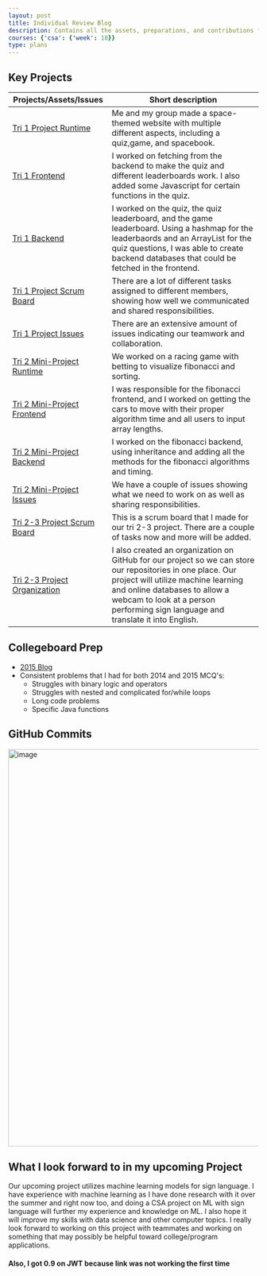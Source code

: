 ```yaml
---
layout: post
title: Individual Review Blog
description: Contains all the assets, preparations, and contributions for Collegeboard and past projects
courses: {'csa': {'week': 18}}
type: plans
---
```


## Key Projects

| Projects/Assets/Issues | Short description |
| - | - |
| [Tri 1 Project Runtime](https://cosmic.nighthawkcodingsociety.com/) | Me and my group made a space-themed website with multiple different aspects, including a quiz,game, and spacebook. |
| [Tri 1 Frontend](https://github.com/Cosmic-Carnage/Passion-Project) | I worked on fetching from the backend to make the quiz and different leaderboards work. I also added some Javascript for certain functions in the quiz. |
| [Tri 1 Backend](https://github.com/Cosmic-Carnage/cosmic_backend_final) | I worked on the quiz, the quiz leaderboard, and the game leaderboard. Using a hashmap for the leaderbaords and an ArrayList for the quiz questions, I was able to create backend databases that could be fetched in the frontend.  |
| [Tri 1 Project Scrum Board](https://github.com/orgs/Cosmic-Carnage/projects/2) | There are a lot of different tasks assigned to different members, showing how well we communicated and shared responsibilities. |
| [Tri 1 Project Issues](https://github.com/Cosmic-Carnage/Issues/issues) | There are an extensive amount of issues indicating our teamwork and collaboration. |
| [Tri 2 Mini-Project Runtime](https://tee-csa.github.io/TEE-Frontend/) | We worked on a racing game with betting to visualize fibonacci and sorting. |
| [Tri 2 Mini-Project Frontend](https://github.com/TEE-CSA/TEE-Frontend) | I was responsible for the fibonacci frontend, and I worked on getting the cars to move with their proper algorithm time and all users to input array lengths. |
| [Tri 2 Mini-Project Backend](https://github.com/TEE-CSA/TEEBackend) | I worked on the fibonacci backend, using inheritance and adding all the methods for the fibonacci algorithms and timing. |
| [Tri 2 Mini-Project Issues](https://github.com/TEE-CSA/TEE-Frontend/issues) | We have a couple of issues showing what we need to work on as well as sharing responsibilities. |
| [Tri 2-3 Project Scrum Board](https://github.com/orgs/The-GPT-Warriors/projects/1/views/1) | This is a scrum board that I made for our tri 2-3 project. There are a couple of tasks now and more will be added. |
| [Tri 2-3 Project Organization](https://github.com/The-GPT-Warriors) | I also created an organization on GitHub for our project so we can store our repositories in one place. Our project will utilize machine learning and online databases to allow a webcam to look at a person performing sign language and translate it into English.  |

## Collegeboard Prep
- [2015 Blog](https://taykimmy.github.io/CSA-Repository//2023/12/21/Collegeboard-Quiz_IPYNB_2_.html)
- Consistent problems that I had for both 2014 and 2015 MCQ's:
    - Struggles with binary logic and operators
    - Struggles with nested and complicated for/while loops
    - Long code problems
    - Specific Java functions

## GitHub Commits
<img width="800" alt="image" src="https://github.com/TayKimmy/CSA-Repository/assets/107821010/e2fcced8-f61b-459d-857b-a1aa5894280b">

## What I look forward to in my upcoming Project
Our upcoming project utilizes machine learning models for sign language. I have experience with machine learning as I have done research with it over the summer and right now too, and doing a CSA project on ML with sign language will further my experience and knowledge on ML. I also hope it will improve my skills with data science and other computer topics. I really look forward to working on this project with teammates and working on something that may possibly be helpful toward college/program applications.



#### Also, I got 0.9 on JWT because link was not working the first time
